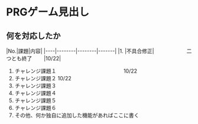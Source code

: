 # PRGゲーム見出し
## 何を対応したか
|No.|課題|内容|
|----|--------|--------|-------|
|1. |不具合修正|   　　　　　　二つとも終了　　 |10/22|
1. チャレンジ課題１　　　　　　　　　　　　　10/22
1. チャレンジ課題２                        10/22
1. チャレンジ課題３
1. チャレンジ課題４
1. チャレンジ課題５
1. チャレンジ課題６
1. その他、何か独自に追加した機能があればここに書く
